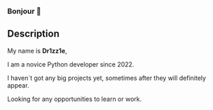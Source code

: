 ### Bonjour 👋

## Description

My name is **Dr1zz1e**, 

I am a novice Python developer since 2022.

I haven`t got any big projects yet,
sometimes after they will definitely appear.

Looking for any opportunities to learn or work.
